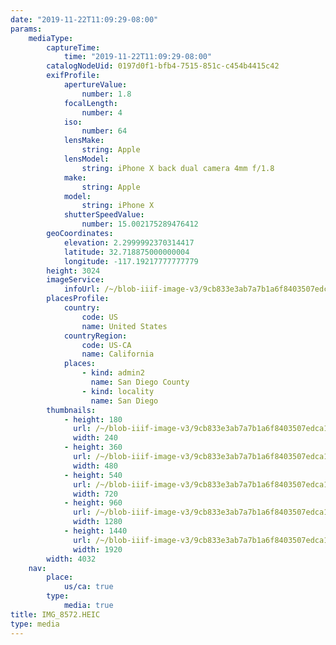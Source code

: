 ```yaml
---
date: "2019-11-22T11:09:29-08:00"
params:
    mediaType:
        captureTime:
            time: "2019-11-22T11:09:29-08:00"
        catalogNodeUid: 0197d0f1-bfb4-7515-851c-c454b4415c42
        exifProfile:
            apertureValue:
                number: 1.8
            focalLength:
                number: 4
            iso:
                number: 64
            lensMake:
                string: Apple
            lensModel:
                string: iPhone X back dual camera 4mm f/1.8
            make:
                string: Apple
            model:
                string: iPhone X
            shutterSpeedValue:
                number: 15.002175289476412
        geoCoordinates:
            elevation: 2.2999992370314417
            latitude: 32.718875000000004
            longitude: -117.19217777777779
        height: 3024
        imageService:
            infoUrl: /~/blob-iiif-image-v3/9cb833e3ab7a7b1a6f8403507edca16d13efdde51e48060aa2614fa9a8b87738/info.json
        placesProfile:
            country:
                code: US
                name: United States
            countryRegion:
                code: US-CA
                name: California
            places:
                - kind: admin2
                  name: San Diego County
                - kind: locality
                  name: San Diego
        thumbnails:
            - height: 180
              url: /~/blob-iiif-image-v3/9cb833e3ab7a7b1a6f8403507edca16d13efdde51e48060aa2614fa9a8b87738/full/240%2C180/0/default.jpg
              width: 240
            - height: 360
              url: /~/blob-iiif-image-v3/9cb833e3ab7a7b1a6f8403507edca16d13efdde51e48060aa2614fa9a8b87738/full/480%2C360/0/default.jpg
              width: 480
            - height: 540
              url: /~/blob-iiif-image-v3/9cb833e3ab7a7b1a6f8403507edca16d13efdde51e48060aa2614fa9a8b87738/full/720%2C540/0/default.jpg
              width: 720
            - height: 960
              url: /~/blob-iiif-image-v3/9cb833e3ab7a7b1a6f8403507edca16d13efdde51e48060aa2614fa9a8b87738/full/1280%2C960/0/default.jpg
              width: 1280
            - height: 1440
              url: /~/blob-iiif-image-v3/9cb833e3ab7a7b1a6f8403507edca16d13efdde51e48060aa2614fa9a8b87738/full/1920%2C1440/0/default.jpg
              width: 1920
        width: 4032
    nav:
        place:
            us/ca: true
        type:
            media: true
title: IMG_8572.HEIC
type: media
---
```

